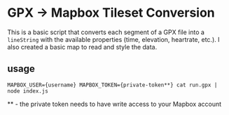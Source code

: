 # GPX -> Mapbox Tileset Conversion

 This is a basic script that converts each segment of a GPX file into a `lineString` with the available properties (time, elevation, heartrate, etc.). I also created a basic map to read and style the data.
 
 ## usage
 
 
 `MAPBOX_USER={username} MAPBOX_TOKEN={private-token**} cat run.gpx | node index.js` 
 
 
 ** - the private token needs to have write access to your Mapbox account